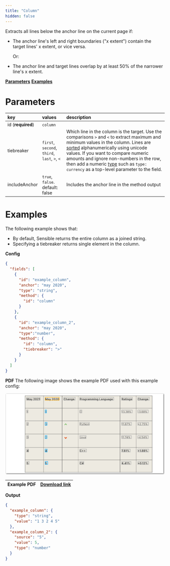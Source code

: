 ```yaml
---
title: "Column"
hidden: false
---
```

Extracts all lines below the anchor line on the current page if:

- The anchor line's left and right boundaries ("x extent") contain the target lines' x extent, or vice versa. 

  Or:

- The anchor line and target lines overlap by at least 50% of the narrower line's x extent.

[**Parameters**](doc:column#parameters)
[**Examples**](doc:column#examples)

Parameters
====


| key               | values                                       | description                                                  |
| :---------------- | :------------------------------------------- | :----------------------------------------------------------- |
| id (**required**) | `column`                                     |                                                              |
| tiebreaker        | `first`, `second`, `third`, `last`, `>`, `<` | Which line in the column is the target. Use the comparisons `>` and `<` to extract maximum and minimum values in the column. Lines are [sorted](https://developer.mozilla.org/en-US/docs/Web/JavaScript/Reference/Operators#relational_operators) alphanumerically using unicode values. If you want to compare numeric amounts and ignore non-numbers in the row,  then add a numeric [type](doc:types) such as  `type: currency` as a top-level parameter to the field. |
| includeAnchor     | `true`, `false`. default: false              | Includes the anchor line in the method output                |

Examples
====

The following example shows that:

- By default, Sensible returns the entire column as a joined string.
- Specifying a tiebreaker returns single element in the column.

**Config**

```json
{
  "fields": [
    {
      "id": "example_column",
      "anchor": "may 2020",
      "type": "string",
      "method": {
        "id": "column"
      }
    },
    {
      "id": "example_column_2",
      "anchor": "may 2020",
      "type":"number",
      "method": {
        "id": "column",
        "tiebreaker": ">"
      }
    }
  ]
}
```

**PDF**
The following image shows the example PDF used with this example config:

![Click to enlarge](https://raw.githubusercontent.com/sensible-hq/sensible-docs/main/readme-sync/assets/v0/images/final/column.png)

| Example PDF | [Download link](https://raw.githubusercontent.com/sensible-hq/sensible-docs/main/readme-sync/assets/v0/pdfs/row_column.pdf) |
| ----------- | ------------------------------------------------------------ |

**Output**

```json
{
  "example_column": {
    "type": "string",
    "value": "1 3 2 4 5"
  },
  "example_column_2": {
    "source": "5",
    "value": 5,
    "type": "number"
  }
}
```



 
